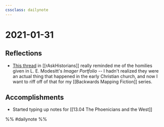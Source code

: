 ```yaml
---
cssclass: dailynote
---
```

# 2021-01-31

## Reflections
* [This thread](https://www.reddit.com/r/AskHistorians/comments/l8zfmc/did_the_99_feel_rome_declining/) in [[rAskHistorians]] really reminded me of the homilies given in L. E. Modesitt's *Imager Portfolio* -- I hadn't realized they were an actual thing that happened in the early Christian church, and now I want to riff off of that for my [[Backwards Mapping Fiction]] series. 
## Accomplishments
* Started typing up notes for [[13.04 The Phoenicians and the West]]

%% #dailynote %%